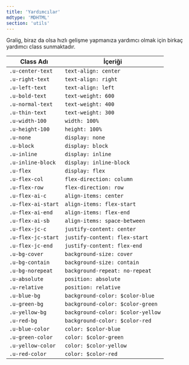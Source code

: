 ```yaml
---
title: 'Yardımcılar'
mdtype: 'MDHTML'
section: 'utils'
---
```


Gralig, biraz da olsa hızlı gelişme yapmanıza yardımcı olmak için birkaç yardımcı class sunmaktadır.

<div class="gra-s-wrapper">
  <div class="table-wrapper">
    <table class="table table-bordered">
      <thead>
      <thead>
        <tr>
          <th>Class Adı</th>
          <th>İçeriği</th>
        </tr>
      </thead>
      <tbody>
        <tr>
          <td><code>.u-center-text</code></td>
          <td><code>text-align: center</code></td>
        </tr>
        <tr>
          <td><code>.u-right-text</code></td>
          <td><code>text-align: right</code></td>
        </tr>
        <tr>
          <td><code>.u-left-text</code></td>
          <td><code>text-align: left</code></td>
        </tr>
        <tr>
          <td><code>.u-bold-text</code></td>
          <td><code>text-weight: 600</code></td>
        </tr>
        <tr>
          <td><code>.u-normal-text</code></td>
          <td><code>text-weight: 400</code></td>
        </tr>
        <tr>
          <td><code>.u-thin-text</code></td>
          <td><code>text-weight: 300</code></td>
        </tr>
        <tr>
          <td><code>.u-width-100</code></td>
          <td><code>width: 100%</code></td>
        </tr>
        <tr>
          <td><code>.u-height-100</code></td>
          <td><code>height: 100%</code></td>
        </tr>
        <tr>
          <td><code>.u-none</code></td>
          <td><code>display: none</code></td>
        </tr>
        <tr>
          <td><code>.u-block</code></td>
          <td><code>display: block</code></td>
        </tr>
        <tr>
          <td><code>.u-inline</code></td>
          <td><code>display: inline</code></td>
        </tr>
        <tr>
          <td><code>.u-inline-block</code></td>
          <td><code>display: inline-block</code></td>
        </tr>
        <tr>
          <td><code>.u-flex</code></td>
          <td><code>display: flex</code></td>
        </tr>
        <tr>
          <td><code>.u-flex-col</code></td>
          <td><code>flex-direction: column</code></td>
        </tr>
        <tr>
          <td><code>.u-flex-row</code></td>
          <td><code>flex-direction: row</code></td>
        </tr>
        <tr>
          <td><code>.u-flex-ai-c</code></td>
          <td><code>align-items: center</code></td>
        </tr>
        <tr>
          <td><code>.u-flex-ai-start</code></td>
          <td><code>align-items: flex-start</code></td>
        </tr>
        <tr>
          <td><code>.u-flex-ai-end</code></td>
          <td><code>align-items: flex-end</code></td>
        </tr>
        <tr>
          <td><code>.u-flex-ai-sb</code></td>
          <td><code>align-items: space-between</code></td>
        </tr>
        <tr>
          <td><code>.u-flex-jc-c</code></td>
          <td><code>justify-content: center</code></td>
        </tr>
        <tr>
          <td><code>.u-flex-jc-start</code></td>
          <td><code>justify-content: flex-start</code></td>
        </tr>
        <tr>
          <td><code>.u-flex-jc-end</code></td>
          <td><code>justify-content: flex-end</code></td>
        </tr>
        <tr>
          <td><code>.u-bg-cover</code></td>
          <td><code>background-size: cover</code></td>
        </tr>
        <tr>
          <td><code>.u-bg-contain</code></td>
          <td><code>background-size: contain</code></td>
        </tr>
        <tr>
          <td><code>.u-bg-norepeat</code></td>
          <td><code>background-repeat: no-repeat</code></td>
        </tr>
        <tr>
          <td><code>.u-absolute</code></td>
          <td><code>position: absolute</code></td>
        </tr>
        <tr>
          <td><code>.u-relative</code></td>
          <td><code>position: relative</code></td>
        </tr>
        <tr>
          <td><code>.u-blue-bg</code></td>
          <td><code>background-color: $color-blue</code></td>
        </tr>
        <tr>
          <td><code>.u-green-bg</code></td>
          <td><code>background-color: $color-green</code></td>
        </tr>
        <tr>
          <td><code>.u-yellow-bg</code></td>
          <td><code>background-color: $color-yellow</code></td>
        </tr>
        <tr>
          <td><code>.u-red-bg</code></td>
          <td><code>background-color: $color-red</code></td>
        </tr>
        <tr>
          <td><code>.u-blue-color</code></td>
          <td><code>color: $color-blue</code></td>
        </tr>
        <tr>
          <td><code>.u-green-color</code></td>
          <td><code>color: $color-green</code></td>
        </tr>
        <tr>
          <td><code>.u-yellow-color</code></td>
          <td><code>color: $color-yellow</code></td>
        </tr>
        <tr>
          <td><code>.u-red-color</code></td>
          <td><code>color: $color-red</code></td>
        </tr>
      </tbody>
    </table>
  </div>
</div>